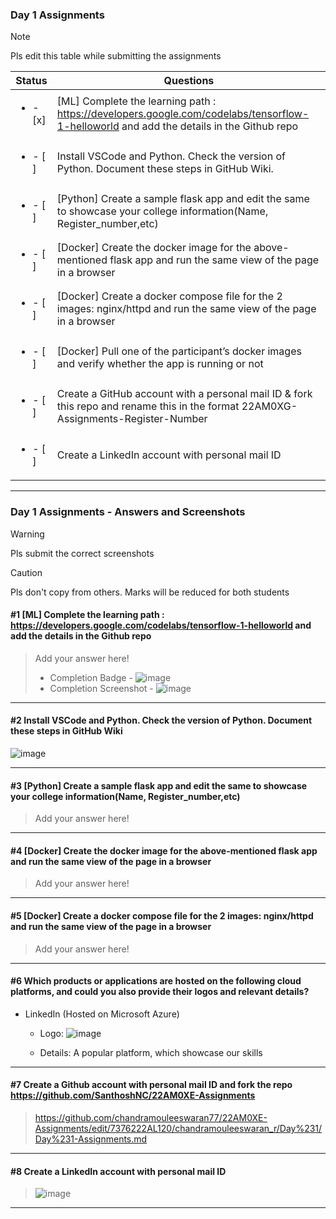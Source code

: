 ### Day 1 Assignments

> [!NOTE]
> Pls edit this table while submitting the assignments

| Status         | Questions     | 
|----------------|---------------|
| <ul><li>- [x] </li></ul> | [ML] Complete the learning path : https://developers.google.com/codelabs/tensorflow-1-helloworld and add the details in the Github repo |
| <ul><li>- [ ] </li></ul> | Install VSCode and Python. Check the version of Python. Document these steps in GitHub Wiki. |
| <ul><li>- [ ] </li></ul> | [Python] Create a sample flask app and edit the same to showcase your college information(Name, Register_number,etc) |
| <ul><li>- [ ] </li></ul> | [Docker] Create the docker image for the above-mentioned flask app and run the same view of the page in a browser |
| <ul><li>- [ ] </li></ul> | [Docker] Create a docker compose file for the 2 images: nginx/httpd and run the same view of the page in a browser |
| <ul><li>- [ ] </li></ul> | [Docker] Pull one of the participant’s docker images and verify whether the app is running or not  |
| <ul><li>- [ ] </li></ul> | Create a GitHub account with a personal mail ID & fork this repo and rename this in the format 22AM0XG-Assignments-Register-Number  |
| <ul><li>- [ ] </li></ul> | Create a LinkedIn account with personal mail ID  |

***

### Day 1 Assignments - Answers and Screenshots

> [!WARNING]
> Pls submit the correct screenshots

> [!CAUTION]
> Pls don't copy from others. Marks will be reduced for both students

#### #1 [ML] Complete the learning path : https://developers.google.com/codelabs/tensorflow-1-helloworld and add the details in the Github repo
> Add your answer here!
> - Completion Badge - ![image](https://github.com/user-attachments/assets/3733fc52-577f-4fa7-b508-9fda76bcef44)
> - Completion Screenshot	 - ![image](https://github.com/user-attachments/assets/e30bd4ed-ecd6-4c46-8c89-5c749aa1cae9)


***

#### #2 Install VSCode and Python. Check the version of Python. Document these steps in GitHub Wiki
![image](https://github.com/user-attachments/assets/c422e0dc-078d-4872-9b33-d602d9f68d3a)


***

#### #3 [Python] Create a sample flask app and edit the same to showcase your college information(Name, Register_number,etc)
> Add your answer here!

***

#### #4 [Docker] Create the docker image for the above-mentioned flask app and run the same view of the page in a browser
> Add your answer here!

***

#### #5 [Docker] Create a docker compose file for the 2 images: nginx/httpd and run the same view of the page in a browser
> Add your answer here!

***

#### #6 Which products or applications are hosted on the following cloud platforms, and could you also provide their logos and relevant details? 
- LinkedIn (Hosted on Microsoft Azure)
  - Logo: ![image](https://github.com/user-attachments/assets/f0f15bf6-e42f-4ffa-9ab0-14a6ad582c3b)

  - Details: A popular platform, which showcase our skills

***

#### #7 Create a Github account with personal mail ID and fork the repo https://github.com/SanthoshNC/22AM0XE-Assignments
> https://github.com/chandramouleeswaran77/22AM0XE-Assignments/edit/7376222AL120/chandramouleeswaran_r/Day%231/Day%231-Assignments.md

***

#### #8 Create a LinkedIn account with personal mail ID
> ![image](https://github.com/user-attachments/assets/000fe9a3-e0ce-4bc7-aa43-893c56aa8dcc)

***
